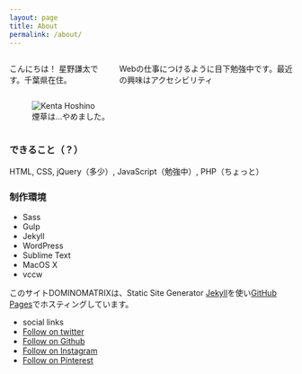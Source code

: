 ```yaml
---
layout: page
title: About
permalink: /about/
---
```

<div class="row"><div class="large-7 medium-8 columns">
	<p class="text">こんにちは！ 星野謙太です。千葉県在住。</p>
	<p>Webの仕事につけるように目下勉強中です。最近の興味はアクセシビリティ</p>
</div>
<div class="large-5 medium-4 columns">
	<figure class="page-thumbs author-image">
		<img src="/assets/img/{{ site.author.image }}" alt="Kenta Hoshino">
		<figcaption>煙草は...やめました。</figcaption>
	</figure>
</div></div>
<h3>できること（？）</h3>
<p>HTML, CSS, jQuery（多少）, JavaScript（勉強中）, PHP（ちょっと）</p>
<h3>制作環境</h3>
<ul>
	<li>Sass</li>
	<li>Gulp</li>
	<li>Jekyll</li>
	<li>WordPress</li>
	<li>Sublime Text</li>
	<li>MacOS X</li>
	<li>vccw</li>
</ul>
<p>このサイトDOMINOMATRIXは、Static Site Generator <a href="http://jekyllrb.com/">Jekyll</a>を使い<a href="https://pages.github.com/">GitHub Pages</a>でホスティングしています。</p>
<div class="social-menu">
	<ul class="social-menu__list">
		<li class="social-menu--labels list__item">social links</li>
		<li class="list__item"><a class="icon-twitter" href="{{ site.social.twitter }}" title="Follow on twitter"><span>Follow on twitter</span></a></li>
		<li class="list__item"><a class="icon-github" href="{{ site.social.github }}" title="Follow on Github"><span>Follow on Github</span></a></li>
		<li class="list__item"><a class="icon-instagram" href="{{ site.social.instagram }}" title="Follow on Instagram"><span>Follow on Instagram</span></a></li>
		<li class="list__item"><a class="icon-pinterest" href="{{ site.social.pinterest }}" title="Follow on Pinterest"><span>Follow on Pinterest</span></a></li>
	</ul>
</div>
